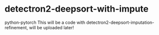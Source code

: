 # detectron2-deepsort-with-impute
python-pytorch
This will be a code with detectron2-deepsort-imputation-refinement, will be uploaded later! 
